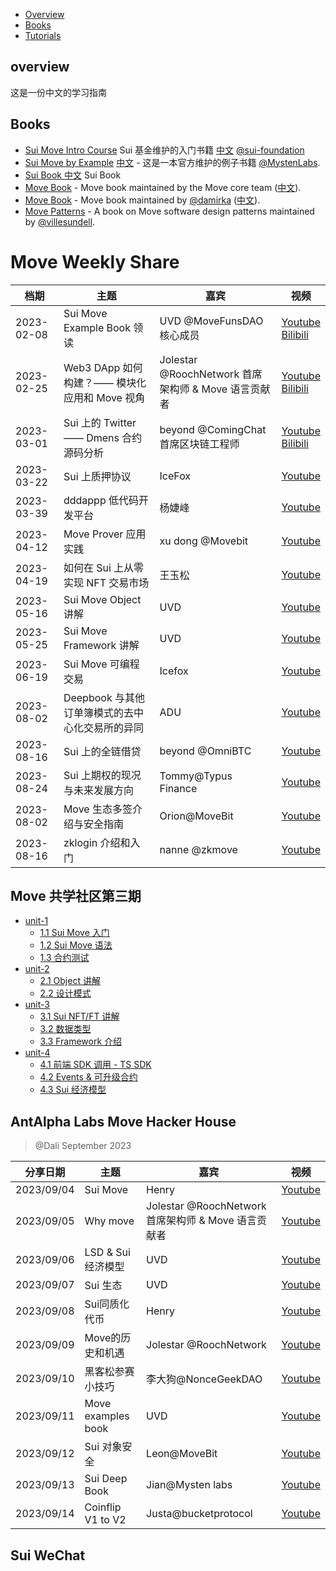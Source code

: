 - [Overview](#overview)
- [Books](#books)
- [Tutorials](#MoveWeekly)


## overview 
这是一份中文的学习指南


## Books
- [Sui Move Intro Course](https://intro.sui-book.com/) Sui 基金维护的入门书籍  [中文](https://intro-zh.sui-book.com/)  [@sui-foundation](https://github.com/sui-foundation/sui-move-intro-course)
- [Sui Move by Example](https://examples.sui.io/) [中文](https://examples.sui-book.com/) - 这是一本官方维护的例子书籍 [@MystenLabs](https://github.com/MystenLabs).
- [Sui Book 中文](https://sui-book.com) Sui Book
- [Move Book](https://move-language.github.io/move/) - Move book maintained by the Move core team ([中文](https://github.com/move-language/move/tree/main/language/documentation/book/translations/move-book-zh)).
- [Move Book](https://move-book.com/) - Move book maintained by [@damirka](https://github.com/damirka) ([中文](https://move-book.com/cn/)).
- [Move Patterns](https://www.move-patterns.com/) - A book on Move software design patterns maintained by [@villesundell](https://github.com/villesundell).


# Move Weekly Share

| 档期                                                                                           | 主题                                              | 嘉宾                                                    | 视频                                                                           |
|------------------------------------------------------------------------------------------------|---------------------------------------------------|---------------------------------------------------------|--------------------------------------------------------------------------------|
| 2023-02-08 | Sui Move Example Book 领读                    | UVD @MoveFunsDAO 核心成员                           | [Youtube](https://youtu.be/t69v_gVfQQg) <br>[Bilibili](https://t.co/s1Z3av5oVw) |
| 2023-02-25 | Web3 DApp 如何构建？—— 模块化应用和 Move 视角 | Jolestar @RoochNetwork 首席架构师 & Move 语言贡献者 | [Youtube](https://youtu.be/XB2Nq63o3v8) <br>[Bilibili](https://t.co/CGuyIJNEDe) |
| 2023-03-01 | Sui 上的 Twitter —— Dmens 合约源码分析        | beyond @ComingChat 首席区块链工程师                  | [Youtube](https://youtu.be/8xWL9Rp9S3E) <br>[Bilibili](https://t.co/fYdF9UwOK5) |
| 2023-03-22 | Sui 上质押协议                    | IceFox                            | [Youtube](https://www.youtube.com/watch?v=n0XuoQSMCzY) |
| 2023-03-39 | dddappp 低代码开发平台 | 杨婕峰  | [Youtube](https://www.youtube.com/watch?v=tFnHwhYrgaU) |
| 2023-04-12 | Move Prover 应用实践        | xu dong @Movebit                   | [Youtube](https://www.youtube.com/watch?v=ImfpjezaeJU) |
| 2023-04-19 | 如何在 Sui 上从零实现 NFT 交易市场                    | 王玉松                            | [Youtube](https://www.youtube.com/watch?v=JsZXB59y1pQ) |
| 2023-05-16 | Sui Move Object 讲解 | UVD  | [Youtube](https://www.youtube.com/watch?v=VYttU13a21U) |
| 2023-05-25 | Sui Move Framework 讲解        | UVD                    | [Youtube](https://www.youtube.com/watch?v=FwKlEdEifNk) |
| 2023-06-19 | Sui Move 可编程交易                    | Icefox                            | [Youtube](https://www.youtube.com/watch?v=KcioL82cDmw) |
| 2023-08-02 | Deepbook 与其他订单簿模式的去中心化交易所的异同 | ADU  | [Youtube](https://www.youtube.com/watch?v=FPhrH2xld3w) |
| 2023-08-16 | Sui 上的全链借贷        | beyond @OmniBTC                   | [Youtube](https://www.youtube.com/watch?v=yCp0EhXMfSY) |
| 2023-08-24 | Sui 上期权的现况与未来发展方向                    | Tommy@Typus Finance                            | [Youtube](https://www.youtube.com/watch?v=sC-27jUIxHA) |
| 2023-08-02 | Move 生态多签介绍与安全指南 | Orion@MoveBit  | [Youtube](https://www.youtube.com/watch?v=bYoablbK1zs) |
| 2023-08-16 | zklogin 介绍和入门        | nanne @zkmove                   | [Youtube](https://www.youtube.com/watch?v=igh-wYkv2sg) |


## Move 共学社区第三期

- [unit-1](https://github.com/movefuns/co-learn-sui/blob/main/courses/unit-1)
    - [1.1 Sui Move 入门](https://github.com/movefuns/co-learn-sui/blob/main/courses/unit-1/1-get-start/README.md)
    - [1.2 Sui Move 语法](https://github.com/movefuns/co-learn-sui/blob/main/courses/unit-1/2-syntax-of-sui-move/README.md)
    - [1.3 合约测试](https://github.com/movefuns/co-learn-sui/blob/main/courses/unit-1/3-move-test/README.md)
- [unit-2](https://github.com/movefuns/co-learn-sui/blob/main/courses/unit-2)
    - [2.1 Object 讲解](https://github.com/movefuns/co-learn-sui/blob/main/courses/unit-2/1-object/README.md)
    - [2.2 设计模式](https://github.com/movefuns/co-learn-sui/blob/main/courses/unit-2/2-patterns/README.md)
- [unit-3](https://github.com/movefuns/co-learn-sui/blob/main/courses/unit-3)
    - [3.1 Sui NFT/FT 讲解](https://github.com/movefuns/co-learn-sui/blob/main/courses/unit-3/1-NFT-FT/README.md)
    - [3.2 数据类型](https://github.com/movefuns/co-learn-sui/blob/main/courses/unit-3/2-data-structure/README.md)
    - [3.3 Framework 介绍](https://github.com/movefuns/co-learn-sui/blob/main/courses/unit-3/3-Framework/README.md)
- [unit-4](https://github.com/movefuns/co-learn-sui/blob/main/courses/unit-4)
    - [4.1 前端 SDK 调用 - TS SDK](https://github.com/movefuns/co-learn-sui/blob/main/courses/unit-4/1-ts-sdk/README.md)
    - [4.2 Events & 可升级合约](https://github.com/movefuns/co-learn-sui/blob/main/courses/unit-4/2-event-with-contract-upgrade/README.md)
    - [4.3 Sui 经济模型](https://github.com/movefuns/co-learn-sui/blob/main/courses/unit-4/3-sui-tokenomics/README.md)

## AntAlpha Labs Move Hacker House 
> @Dali September 2023

| 分享日期                                                                                           | 主题                                              | 嘉宾                                                    | 视频                                                                           |
|-----------|---------------------------------------------------|---------------------------------------------------------|--------------------------------------------------------------------------------|
| 2023/09/04 | Sui Move | Henry                       | [Youtube](https://www.youtube.com/watch?v=G6r5oUcM87Q) |
| 2023/09/05 | Why move  | Jolestar @RoochNetwork 首席架构师 & Move 语言贡献者 | [Youtube](https://www.youtube.com/watch?v=zMkGUMNKdc8) |
| 2023/09/06 | LSD & Sui经济模型 | UVD                | [Youtube](https://www.youtube.com/watch?v=8OxyioLfRLA) |
| 2023/09/07 | Sui 生态                    | UVD                            | [Youtube](https://www.youtube.com/watch?v=8NHDPm2GmEU) |
| 2023/09/08 | Sui同质化代币 | Henry  | [Youtube](hhttps://www.youtube.com/watch?v=Ko28TVR6RXw) |
| 2023/09/09 | Move的历史和机遇        | Jolestar @RoochNetwork                  | [Youtube](https://www.youtube.com/watch?v=J8jG7eZReiE) |
| 2023/09/10 | 黑客松参赛小技巧                    | 李大狗@NonceGeekDAO                           | [Youtube](https://www.youtube.com/watch?v=mrRy8qfZPVE) |
| 2023/09/11 | Move examples book | UVD  | [Youtube](https://www.youtube.com/watch?v=wsKj4BMncV8) |
| 2023/09/12 | Sui 对象安全        | Leon@MoveBit                  | [Youtube](https://www.youtube.com/watch?v=WEBRZpTXGnc) |
| 2023/09/13 | Sui Deep Book                   | Jian@Mysten labs                            | [Youtube](https://www.youtube.com/watch?v=cH3ehg_WO6M) |
| 2023/09/14 | Coinflip  V1 to V2 | Justa@bucketprotocol  | [Youtube](https://www.youtube.com/watch?v=WRiK6jln7hY) |


## Sui WeChat
